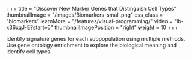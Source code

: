 +++
title = "Discover New Marker Genes that Distinguish Cell Types"
thumbnailImage = "/images/Biomarkers-small.png"
css_class = "biomarkers"
learnMore = "/features/visual-programming/"
video = "lb-x36xqJ-E?start=6"
thumbnailImagePosition = "right"
weight = 10
+++

Identify signature genes for each subpopulation using multiple methods. Use gene ontology enrichment to explore the biological meaning and identify cell types.

